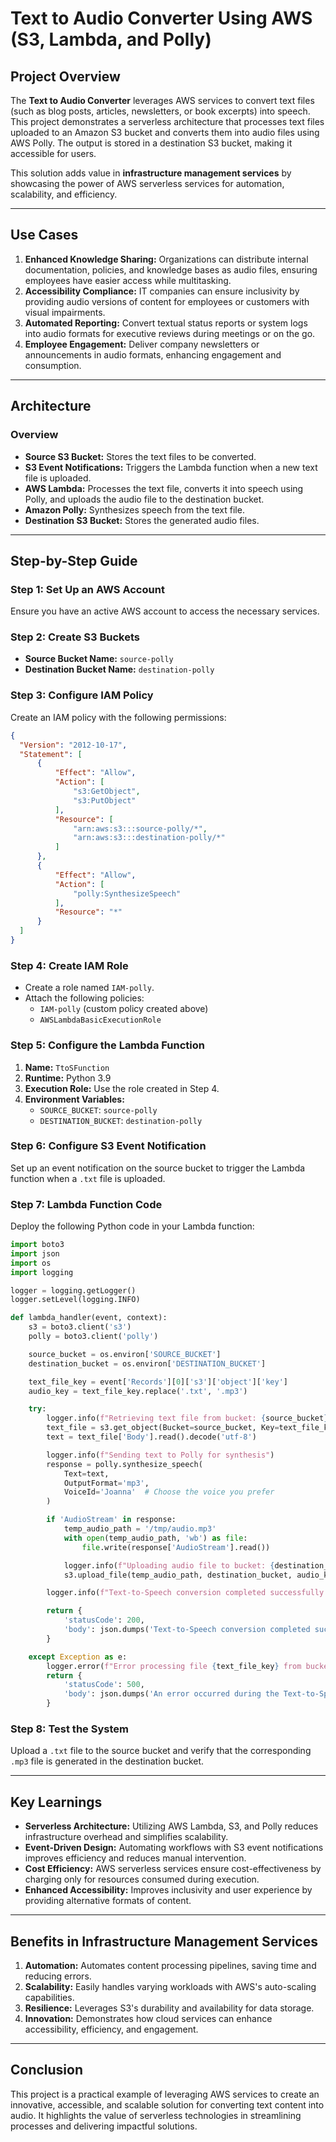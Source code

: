 # Text to Audio Converter Using AWS (S3, Lambda, and Polly)

## Project Overview

The **Text to Audio Converter** leverages AWS services to convert text files (such as blog posts, articles, newsletters, or book excerpts) into speech. This project demonstrates a serverless architecture that processes text files uploaded to an Amazon S3 bucket and converts them into audio files using AWS Polly. The output is stored in a destination S3 bucket, making it accessible for users.

This solution adds value in **infrastructure management services** by showcasing the power of AWS serverless services for automation, scalability, and efficiency.

---

## Use Cases

1. **Enhanced Knowledge Sharing:** Organizations can distribute internal documentation, policies, and knowledge bases as audio files, ensuring employees have easier access while multitasking.
2. **Accessibility Compliance:** IT companies can ensure inclusivity by providing audio versions of content for employees or customers with visual impairments.
3. **Automated Reporting:** Convert textual status reports or system logs into audio formats for executive reviews during meetings or on the go.
4. **Employee Engagement:** Deliver company newsletters or announcements in audio formats, enhancing engagement and consumption.

---

## Architecture

### Overview

- **Source S3 Bucket:** Stores the text files to be converted.
- **S3 Event Notifications:** Triggers the Lambda function when a new text file is uploaded.
- **AWS Lambda:** Processes the text file, converts it into speech using Polly, and uploads the audio file to the destination bucket.
- **Amazon Polly:** Synthesizes speech from the text file.
- **Destination S3 Bucket:** Stores the generated audio files.

---

## Step-by-Step Guide

### Step 1: Set Up an AWS Account

Ensure you have an active AWS account to access the necessary services.

### Step 2: Create S3 Buckets

- **Source Bucket Name:** `source-polly`
- **Destination Bucket Name:** `destination-polly`

### Step 3: Configure IAM Policy

Create an IAM policy with the following permissions:

```json
{
  "Version": "2012-10-17",
  "Statement": [
      {
          "Effect": "Allow",
          "Action": [
              "s3:GetObject",
              "s3:PutObject"
          ],
          "Resource": [
              "arn:aws:s3:::source-polly/*",
              "arn:aws:s3:::destination-polly/*"
          ]
      },
      {
          "Effect": "Allow",
          "Action": [
              "polly:SynthesizeSpeech"
          ],
          "Resource": "*"
      }
  ]
}
```

### Step 4: Create IAM Role

- Create a role named `IAM-polly`.
- Attach the following policies:
  - `IAM-polly` (custom policy created above)
  - `AWSLambdaBasicExecutionRole`

### Step 5: Configure the Lambda Function

1. **Name:** `TtoSFunction`
2. **Runtime:** Python 3.9
3. **Execution Role:** Use the role created in Step 4.
4. **Environment Variables:**
   - `SOURCE_BUCKET`: `source-polly`
   - `DESTINATION_BUCKET`: `destination-polly`

### Step 6: Configure S3 Event Notification

Set up an event notification on the source bucket to trigger the Lambda function when a `.txt` file is uploaded.

### Step 7: Lambda Function Code

Deploy the following Python code in your Lambda function:

```python
import boto3
import json
import os
import logging

logger = logging.getLogger()
logger.setLevel(logging.INFO)

def lambda_handler(event, context):
    s3 = boto3.client('s3')
    polly = boto3.client('polly')

    source_bucket = os.environ['SOURCE_BUCKET']
    destination_bucket = os.environ['DESTINATION_BUCKET']

    text_file_key = event['Records'][0]['s3']['object']['key']
    audio_key = text_file_key.replace('.txt', '.mp3')

    try:
        logger.info(f"Retrieving text file from bucket: {source_bucket}, key: {text_file_key}")
        text_file = s3.get_object(Bucket=source_bucket, Key=text_file_key)
        text = text_file['Body'].read().decode('utf-8')

        logger.info(f"Sending text to Polly for synthesis")
        response = polly.synthesize_speech(
            Text=text,
            OutputFormat='mp3',
            VoiceId='Joanna'  # Choose the voice you prefer
        )

        if 'AudioStream' in response:
            temp_audio_path = '/tmp/audio.mp3'
            with open(temp_audio_path, 'wb') as file:
                file.write(response['AudioStream'].read())

            logger.info(f"Uploading audio file to bucket: {destination_bucket}, key: {audio_key}")
            s3.upload_file(temp_audio_path, destination_bucket, audio_key)

        logger.info(f"Text-to-Speech conversion completed successfully for file: {text_file_key}")

        return {
            'statusCode': 200,
            'body': json.dumps('Text-to-Speech conversion completed successfully!')
        }

    except Exception as e:
        logger.error(f"Error processing file {text_file_key} from bucket {source_bucket}: {str(e)}")
        return {
            'statusCode': 500,
            'body': json.dumps('An error occurred during the Text-to-Speech conversion.')
        }
```

### Step 8: Test the System

Upload a `.txt` file to the source bucket and verify that the corresponding `.mp3` file is generated in the destination bucket.

---

## Key Learnings

- **Serverless Architecture:** Utilizing AWS Lambda, S3, and Polly reduces infrastructure overhead and simplifies scalability.
- **Event-Driven Design:** Automating workflows with S3 event notifications improves efficiency and reduces manual intervention.
- **Cost Efficiency:** AWS serverless services ensure cost-effectiveness by charging only for resources consumed during execution.
- **Enhanced Accessibility:** Improves inclusivity and user experience by providing alternative formats of content.

---

## Benefits in Infrastructure Management Services

1. **Automation:** Automates content processing pipelines, saving time and reducing errors.
2. **Scalability:** Easily handles varying workloads with AWS's auto-scaling capabilities.
3. **Resilience:** Leverages S3's durability and availability for data storage.
4. **Innovation:** Demonstrates how cloud services can enhance accessibility, efficiency, and engagement.

---

## Conclusion

This project is a practical example of leveraging AWS services to create an innovative, accessible, and scalable solution for converting text content into audio. It highlights the value of serverless technologies in streamlining processes and delivering impactful solutions.
```
